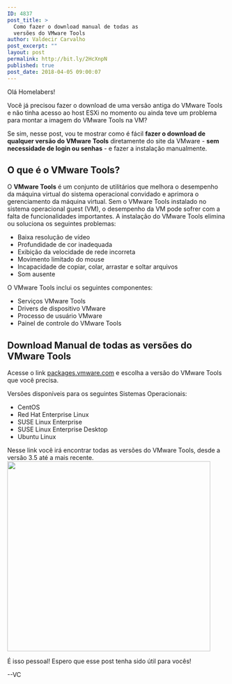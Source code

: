 ```yaml
---
ID: 4837
post_title: >
  Como fazer o download manual de todas as
  versões do VMware Tools
author: Valdecir Carvalho
post_excerpt: ""
layout: post
permalink: http://bit.ly/2HcXnpN
published: true
post_date: 2018-04-05 09:00:07
---
```

Olá Homelabers!

Você já precisou fazer o download de uma versão antiga do VMware Tools e não tinha acesso ao host ESXi no momento ou ainda teve um problema para montar a imagem do VMware Tools na VM?

Se sim, nesse post, vou te mostrar como é fácil <strong>fazer o download de qualquer versão do VMware Tools</strong> diretamente do site da VMware - <strong>sem necessidade de login ou senhas</strong> - e fazer a instalação manualmente.
<h2>O que é o VMware Tools?</h2>
<p data-aura-rendered-by="36:156;a">O <strong>VMware Tools</strong> é um conjunto de utilitários que melhora o desempenho da máquina virtual do sistema operacional convidado e aprimora o gerenciamento da máquina virtual. Sem o VMware Tools instalado no sistema operacional guest (VM), o desempenho da VM pode sofrer com a falta de funcionalidades importantes. A instalação do VMware Tools elimina ou soluciona os seguintes problemas:</p>

<ul data-aura-rendered-by="36:156;a">
 	<li>Baixa resolução de vídeo</li>
 	<li>Profundidade de cor inadequada</li>
 	<li>Exibição da velocidade de rede incorreta</li>
 	<li>Movimento limitado do mouse</li>
 	<li>Incapacidade de copiar, colar, arrastar e soltar arquivos</li>
 	<li>Som ausente</li>
</ul>
<p data-aura-rendered-by="36:156;a">O VMware Tools inclui os seguintes componentes:</p>

<ul data-aura-rendered-by="36:156;a">
 	<li>Serviços VMware Tools</li>
 	<li>Drivers de dispositivo VMware</li>
 	<li>Processo de usuário VMware</li>
 	<li>Painel de controle do VMware Tools</li>
</ul>
<h2>Download Manual de todas as versões do VMware Tools</h2>
Acesse o link <a href="https://packages.vmware.com/tools/esx/index.html" target="_blank" rel="noopener">packages.vmware.com</a> e escolha a versão do VMware Tools que você precisa.

Versões disponíveis para os seguintes Sistemas Operacionais:
<ul class="bullets">
 	<li>CentOS</li>
 	<li>Red Hat Enterprise Linux</li>
 	<li>SUSE Linux Enterprise</li>
 	<li>SUSE Linux Enterprise Desktop</li>
 	<li>Ubuntu Linux</li>
</ul>
Nesse link você irá encontrar todas as versões do VMware Tools, desde a versão 3.5 até a mais recente.

<img class="aligncenter size-full wp-image-4844" src="http://homelaber.com.br/site/wp-content/uploads/2018/04/2018-04-05_01-19-46.jpg" alt="" width="466" height="437" />

É isso pessoal! Espero que esse post tenha sido útil para vocês!

--VC

<img class="aligncenter size-large wp-image-4840" src="http://homelaber.com.br/site/wp-content/uploads/2018/04/2018-04-05_01-19-46.tif" alt="" width="1" height="1" /> <img class="aligncenter size-large wp-image-4841" src="http://homelaber.com.br/site/wp-content/uploads/2018/04/2018-04-05_01-20-08.tif" alt="" width="1" height="1" /> <img class="aligncenter size-large wp-image-4842" src="http://homelaber.com.br/site/wp-content/uploads/2018/04/2018-04-05_01-20-29.tif" alt="" width="1" height="1" /> <img class="aligncenter size-large wp-image-4843" src="http://homelaber.com.br/site/wp-content/uploads/2018/04/2018-04-05_01-20-51.tif" alt="" width="1" height="1" />